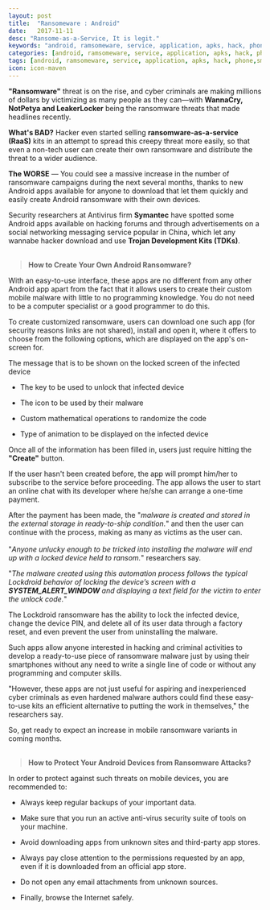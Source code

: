 ```yaml
---
layout: post
title:  "Ransomeware : Android"
date:   2017-11-11
desc: "Ransome-as-a-Service, It is legit."
keywords: "android, ramsomeware, service, application, apks, hack, phone,smartphone"
categories: [android, ramsomeware, service, application, apks, hack, phone,smartphone]
tags: [android, ramsomeware, service, application, apks, hack, phone,smartphone]
icon: icon-maven
---
```


**"Ransomware"** threat is on the rise, and cyber criminals are making millions of dollars by victimizing as many people as they can—with **WannaCry, NotPetya and LeakerLocker** being the ransomware threats that made headlines recently.

**What's BAD?** Hacker even started selling **ransomware-as-a-service (RaaS)** kits in an attempt to spread this creepy threat more easily, so that even a non-tech user can create their own ransomware and distribute the threat to a wider audience.

**The WORSE** — You could see a massive increase in the number of ransomware campaigns during the next several months, thanks to new Android apps available for anyone to download that let them quickly and easily create Android ransomware with their own devices.

Security researchers at Antivirus firm **Symantec** have spotted some Android apps available on hacking forums and through advertisements on a social networking messaging service popular in China, which let any wannabe hacker download and use **Trojan Development Kits (TDKs)**.
<br>
<br>
> **How to Create Your Own Android Ransomware?**

With an easy-to-use interface, these apps are no different from any other Android app apart from the fact that it allows users to create their custom mobile malware with little to no programming knowledge. You do not need to be a computer specialist or a good programmer to do this. 

To create customized ransomware, users can download one such app (for security reasons links are not shared), install and open it, where it offers to choose from the following options, which are displayed on the app's on-screen for.

The message that is to be shown on the locked screen of the infected device

-	The key to be used to unlock that infected device

-	The icon to be used by their malware

-	Custom mathematical operations to randomize the code

-	Type of animation to be displayed on the infected device

Once all of the information has been filled in, users just require hitting the **"Create"** button.

If the user hasn't been created before, the app will prompt him/her to subscribe to the service before proceeding. The app allows the user to start an online chat with its developer where he/she can arrange a one-time payment.

After the payment has been made, the "_malware is created and stored in the external storage in ready-to-ship condition._" and then the user can continue with the process, making as many as victims as the user can.
<br><br>
"_Anyone unlucky enough to be tricked into installing the malware will end up with a locked device held to ransom._" researchers say. 

"_The malware created using this automation process follows the typical Lockdroid behavior of locking the device’s screen with a **SYSTEM_ALERT_WINDOW** and displaying a text field for the victim to enter the unlock code._"

The Lockdroid ransomware has the ability to lock the infected device, change the device PIN, and delete all of its user data through a factory reset, and even prevent the user from uninstalling the malware.

Such apps allow anyone interested in hacking and criminal activities to develop a ready-to-use piece of ransomware malware just by using their smartphones without any need to write a single line of code or without any programming and computer skills.

"However, these apps are not just useful for aspiring and inexperienced cyber criminals as even hardened malware authors could find these easy-to-use kits an efficient alternative to putting the work in themselves," the researchers say.

So, get ready to expect an increase in mobile ransomware variants in coming months. <br><br>

> **How to Protect Your Android Devices from Ransomware Attacks?**

In order to protect against such threats on mobile devices, you are recommended to:

-	Always keep regular backups of your important data.

-	Make sure that you run an active anti-virus security suite of tools on your machine.

-	Avoid downloading apps from unknown sites and third-party app stores.

-	Always pay close attention to the permissions requested by an app, even if it is downloaded from an official app store.

-	Do not open any email attachments from unknown sources.

-	Finally, browse the Internet safely.
